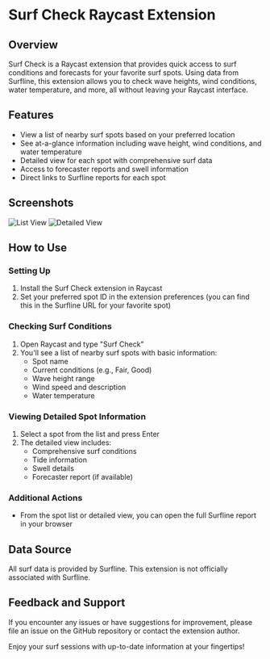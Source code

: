 # Surf Check Raycast Extension

## Overview

Surf Check is a Raycast extension that provides quick access to surf conditions and forecasts for your favorite surf spots. Using data from Surfline, this extension allows you to check wave heights, wind conditions, water temperature, and more, all without leaving your Raycast interface.

## Features

- View a list of nearby surf spots based on your preferred location
- See at-a-glance information including wave height, wind conditions, and water temperature
- Detailed view for each spot with comprehensive surf data
- Access to forecaster reports and swell information
- Direct links to Surfline reports for each spot

## Screenshots

![List View](./assets/list-view.png)
![Detailed View](./assets/detailed-view.png)

## How to Use

### Setting Up

1. Install the Surf Check extension in Raycast
2. Set your preferred spot ID in the extension preferences (you can find this in the Surfline URL for your favorite spot)

### Checking Surf Conditions

1. Open Raycast and type "Surf Check"
2. You'll see a list of nearby surf spots with basic information:
   - Spot name
   - Current conditions (e.g., Fair, Good)
   - Wave height range
   - Wind speed and description
   - Water temperature

### Viewing Detailed Spot Information

1. Select a spot from the list and press Enter
2. The detailed view includes:
   - Comprehensive surf conditions
   - Tide information
   - Swell details
   - Forecaster report (if available)

### Additional Actions

- From the spot list or detailed view, you can open the full Surfline report in your browser

## Data Source

All surf data is provided by Surfline. This extension is not officially associated with Surfline.

## Feedback and Support

If you encounter any issues or have suggestions for improvement, please file an issue on the GitHub repository or contact the extension author.

Enjoy your surf sessions with up-to-date information at your fingertips!

